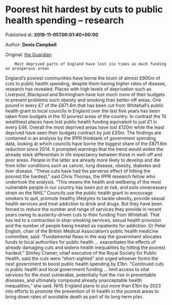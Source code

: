 
# Poorest hit hardest by cuts to public health spending – research

Published at: **2019-11-05T00:01:40+00:00**

Author: **Denis Campbell**

Original: [the Guardian](https://www.theguardian.com/society/2019/nov/05/poorest-hit-hardest-by-cuts-to-public-health-spending-research)


        Most deprived parts of England have lost six times as much funding as prosperous areas
      
England’s poorest communities have borne the brunt of almost £900m of cuts to public health spending, despite them having higher rates of disease, research has revealed.
Places with high levels of deprivation such as Liverpool, Blackpool and Birmingham have lost much more of their budgets to prevent problems such obesity and smoking than better-off areas.
One pound in every £7 of the £871.6m that has been cut from Whitehall’s public health grant to local councils in England over the last five years has been taken from budgets in the 10 poorest areas of the country.
In contrast the 10 wealthiest places have lost public health funding equivalent to just £1 in every £46.
Overall the most deprived areas have lost £120m while the least deprived have seen their budgets contract by just £20m.
The findings are contained in an analysis by the IPPR thinktank of government spending data, looking at which councils have borne the biggest share of the £871.6m reduction since 2014.
It prompted warnings that the trend would widen the already stark differentials in life expectancy between those in well-off and poor areas. People in the latter are already more likely to develop and die from killer conditions such as cancer, lung disease, obesity, diabetes and liver disease.
“These cuts have had the perverse effect of hitting the poorest the hardest,” said Chris Thomas, the IPPR research fellow who undertook the analysis. “This means the health and wellbeing of the most vulnerable people in our country has been put at risk, and puts unnecessary strain on the NHS.”
Councils use the public health grant to encourage smokers to quit, promote healthy lifestyles to tackle obesity, provide sexual health services and treat addiction to drink and drugs.
But they have been forced to reduce the number and range of services they provide in recent years owing to austerity-driven cuts to their funding from Whitehall. That has led to a contraction in stop-smoking services, sexual health provision and the number of people being treated as inpatients for addiction.
Dr Peter English, chair of the British Medical Association’s public health medicine committee, said: “Fundamental flaws in the way the government allocates funds to local authorities for public health ... exacerbates the effects of already damaging cuts and widens health inequalities by hitting the poorest hardest.”
Shirley Cramer, chief executive of the Royal Society for Public Health, said the cuts were “short-sighted” and urged whoever forms the next government to boost public health spending by £1bn.
“Continued cuts in public health and local government funding ... limit access to vital services for the most vulnerable, potentially fuel the rise in preventable diseases, and ultimately compound already unacceptable health inequalities,” she said.
NHS England plans to put more than £1bn by 2023 into efforts to promote the prevention of ill-health in the poorest areas to bring down rates of avoidable death as part of its long-term plan.
